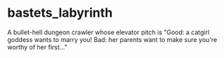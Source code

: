 # bastets_labyrinth
A bullet-hell dungeon crawler whose elevator pitch is "Good: a catgirl goddess wants to marry you! Bad: her parents want to make sure you're worthy of her first..."
